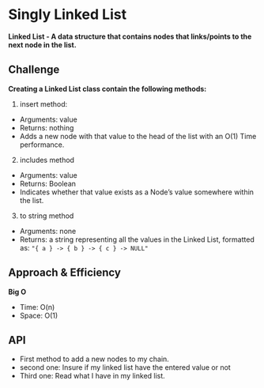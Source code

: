 # Singly Linked List
**Linked List - A data structure that contains nodes that links/points to the next node in the list.**

## Challenge

**Creating a Linked List class contain the following methods:**
1. insert method:
- Arguments: value
- Returns: nothing
- Adds a new node with that value to the head of the list with an O(1) Time performance.

2. includes method
- Arguments: value
- Returns: Boolean
- Indicates whether that value exists as a Node’s value somewhere within the list.

3. to string method
- Arguments: none
- Returns: a string representing all the values in the Linked List, formatted as:
`"{ a } -> { b } -> { c } -> NULL"`

## Approach & Efficiency
**Big O**
- Time: O(n)
- Space: O(1)

## API
- First method to add a new nodes to my chain.
- second one: Insure if my linked list have the entered value or not
- Third one: Read what I have in my linked list.